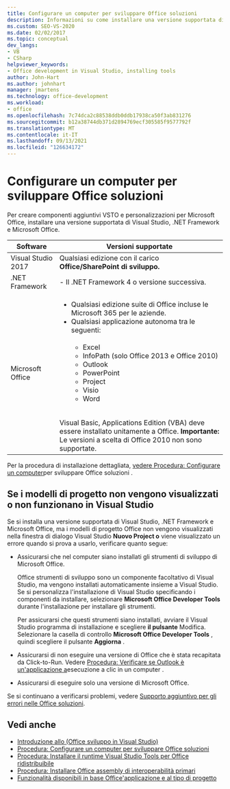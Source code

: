 ```yaml
---
title: Configurare un computer per sviluppare Office soluzioni
description: Informazioni su come installare una versione supportata di Visual Studio, .NET Framework e Microsoft Office in modo da poter creare componenti aggiuntivi e personalizzazioni VSTO per Microsoft Office.
ms.custom: SEO-VS-2020
ms.date: 02/02/2017
ms.topic: conceptual
dev_langs:
- VB
- CSharp
helpviewer_keywords:
- Office development in Visual Studio, installing tools
author: John-Hart
ms.author: johnhart
manager: jmartens
ms.technology: office-development
ms.workload:
- office
ms.openlocfilehash: 7c74dca2c88538ddb0ddb17938ca50f3ab831276
ms.sourcegitcommit: b12a38744db371d2894769ecf305585f9577792f
ms.translationtype: MT
ms.contentlocale: it-IT
ms.lasthandoff: 09/13/2021
ms.locfileid: "126634172"
---
```

# <a name="configure-a-computer-to-develop-office-solutions"></a>Configurare un computer per sviluppare Office soluzioni

Per creare componenti aggiuntivi VSTO e personalizzazioni per Microsoft Office, installare una versione supportata di Visual Studio, .NET Framework e Microsoft Office.

|Software|Versioni supportate|
|--------------|------------------------|
|Visual Studio 2017| Qualsiasi edizione con il carico **Office/SharePoint di sviluppo.**|
|.NET Framework|- Il .NET Framework 4 o versione successiva.|
|Microsoft Office|<ul><li>Qualsiasi edizione suite di Office incluse le Microsoft 365 per le aziende.</li><li>Qualsiasi applicazione autonoma tra le seguenti:<br /><br /> <ul><li>Excel</li><li>InfoPath (solo Office 2013 e Office 2010)</li><li>Outlook</li><li>PowerPoint</li><li>Project</li><li>Visio</li><li>Word</li></ul></li></ul><br /> Visual Basic, Applications Edition (VBA) deve essere installato unitamente a Office. **Importante:** Le versioni a scelta di Office 2010 non sono supportate.|

Per la procedura di installazione dettagliata, [vedere Procedura: Configurare un computer](../vsto/how-to-configure-a-computer-to-develop-office-solutions.md)per sviluppare Office soluzioni .

## <a name="if-project-templates-dont-appear-or-they-dont-work-in-visual-studio"></a>Se i modelli di progetto non vengono visualizzati o non funzionano in Visual Studio

Se si installa una versione supportata di Visual Studio, .NET Framework e Microsoft Office, ma i modelli di progetto Office non vengono visualizzati nella finestra di dialogo Visual Studio **Nuovo Project o** viene visualizzato un errore quando si prova a usarlo, verificare quanto segue:

- Assicurarsi che nel computer siano installati gli strumenti di sviluppo di Microsoft Office.

     Office strumenti di sviluppo sono un componente facoltativo di Visual Studio, ma vengono installati automaticamente insieme a Visual Studio. Se si personalizza l'installazione di Visual Studio specificando i componenti da installare, selezionare **Microsoft Office Developer Tools** durante l'installazione per installare gli strumenti.

     Per assicurarsi che questi strumenti siano installati, avviare il Visual Studio programma di installazione e scegliere **il pulsante** Modifica. Selezionare la casella di controllo **Microsoft Office Developer Tools** , quindi scegliere il pulsante **Aggiorna** .

- Assicurarsi di non eseguire una versione di Office che è stata recapitata da Click-to-Run. Vedere [Procedura: Verificare se Outlook è un'applicazione a](/previous-versions/office/developer/office-2010/ff864733(v=office.14))esecuzione a clic in un computer .

- Assicurarsi di eseguire solo una versione di Microsoft Office.

Se si continuano a verificarsi problemi, vedere [Supporto aggiuntivo per gli errori nelle Office soluzioni](../vsto/additional-support-for-errors-in-office-solutions.md).

## <a name="see-also"></a>Vedi anche
- [Introduzione allo &#40;Office sviluppo in Visual Studio&#41;](../vsto/getting-started-office-development-in-visual-studio.md)
- [Procedura: Configurare un computer per sviluppare Office soluzioni](../vsto/how-to-configure-a-computer-to-develop-office-solutions.md)
- [Procedura: Installare il runtime Visual Studio Tools per Office ridistribuibile](../vsto/how-to-install-the-visual-studio-tools-for-office-runtime-redistributable.md)
- [Procedura: Installare Office assembly di interoperabilità primari](../vsto/how-to-install-office-primary-interop-assemblies.md)
- [Funzionalità disponibili in base Office'applicazione e al tipo di progetto](../vsto/features-available-by-office-application-and-project-type.md)